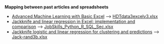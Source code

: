 <b>Mapping between past articles and spreadsheets</b>

<ul>
  <li><a href="https://www.datasciencecentral.com/advanced-machine-learning-with-basic-excel/">Advanced Machine Learning with Basic Excel</a> --> 
  <a href="https://github.com/VincentGranville/Machine-Learning/blob/main/Spreadsheets/HDTdata3excelv3.xlsx">HDTdata3excelv3.xlsx</li>
  <li><a href="https://www.vgranville.com/2022/03/jackknife-and-linear-regression-in.html">Jackknife and linear regression in Excel: implementation and comparison</a> --> <a href="https://github.com/VincentGranville/Machine-Learning/blob/main/Spreadsheets/JobSkills_Python_R_SQL_Sec.xlsx">JobSkills_Python_R_SQL_Sec.xlsx</a></li>
  <li><a href="https://www.vgranville.com/2022/03/jackknife-logistic-and-linear.html">Jackknife logistic and linear regression for clustering and predictions</a> -->   <a href="https://github.com/VincentGranville/Machine-Learning/blob/main/Spreadsheets/Jack-rand3b.xlsx">Jack-rand3b.xlsx</a></li>
</ul>
